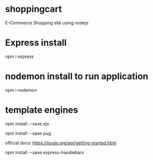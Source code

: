 # shoppingcart
E-Commerce Shopping site using nodejs

# Express install

npm i express

# nodemon install to run application

npm i nodemon 

# template engines 

npm install --save ejs 

npm install --save pug 

official docs: https://pugjs.org/api/getting-started.html

npm install --save express-handlebars